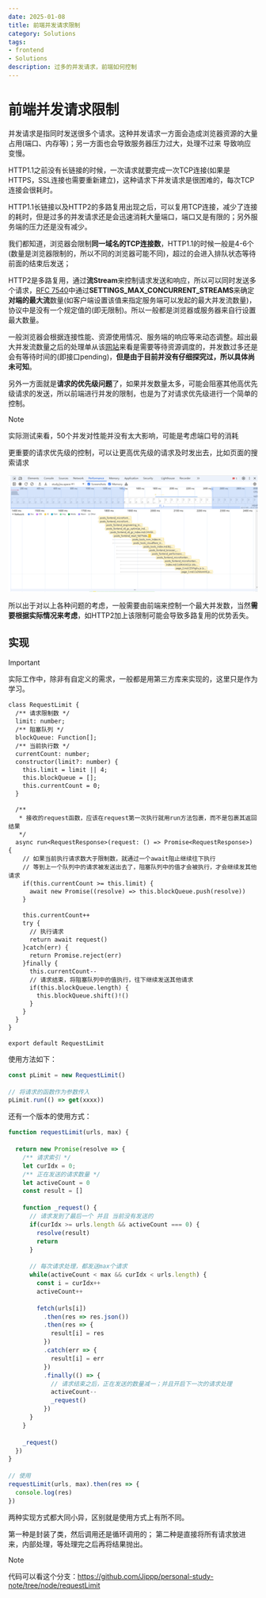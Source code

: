 ```yaml
---
date: 2025-01-08
title: 前端并发请求限制
category: Solutions
tags:
- frontend
- Solutions
description: 过多的并发请求，前端如何控制
---
```


# 前端并发请求限制

并发请求是指同时发送很多个请求。这种并发请求一方面会造成浏览器资源的大量占用(端口、内存等)；另一方面也会导致服务器压力过大，处理不过来 导致响应变慢。

HTTP1.1之前没有长链接的时候，一次请求就要完成一次TCP连接(如果是HTTPS，SSL连接也需要重新建立)，这种请求下并发请求是很困难的，每次TCP连接会很耗时。

HTTP1.1长链接以及HTTP2的多路复用出现之后，可以复用TCP连接，减少了连接的耗时，但是过多的并发请求还是会迅速消耗大量端口，端口又是有限的；另外服务端的压力还是没有减少。

我们都知道，浏览器会限制**同一域名的TCP连接数**，HTTP1.1的时候一般是4-6个(数量是浏览器限制的，所以不同的浏览器可能不同)，超过的会进入排队状态等待前面的结束后发送；

HTTP2是多路复用，通过**流Stream**来控制请求发送和响应，所以可以同时发送多个请求，[RFC 7540](https://datatracker.ietf.org/doc/html/rfc7540#section-6.5.2)中通过**SETTINGS_MAX_CONCURRENT_STREAMS**来确定**对端的最大流**数量(如客户端设置该值来指定服务端可以发起的最大并发流数量)，协议中是没有一个规定值的(即无限制)。所以一般都是浏览器或服务器来自行设置最大数量。

一般浏览器会根据连接性能、资源使用情况、服务端的响应等来动态调整。超出最大并发流数量之后的处理单从该[网站](https://study.jixu.space/)来看是需要等待资源调度的，并发数过多还是会有等待时间的(即接口pending)，**但是由于目前并没有仔细探究过，所以具体尚未可知**。

另外一方面就是**请求的优先级问题**了，如果并发数量太多，可能会阻塞其他高优先级请求的发送，所以前端进行并发的限制，也是为了对请求优先级进行一个简单的控制。

> [!NOTE]
> 实际测试来看，50个并发对性能并没有太大影响，可能是考虑端口号的消耗
>
> 更重要的请求优先级的控制，可以让更高优先级的请求及时发出去，比如页面的搜索请求

![HTTP2的并发请求结果](image.png)

所以出于对以上各种问题的考虑，一般需要由前端来控制一个最大并发数，当然**需要根据实际情况来考虑**，如HTTP2加上该限制可能会导致多路复用的优势丢失。

## 实现

> [!IMPORTANT]
> 实际工作中，除非有自定义的需求，一般都是用第三方库来实现的，这里只是作为学习。

```ts{20-22,33-35}
class RequestLimit {
  /** 请求限制数 */
  limit: number;
  /** 阻塞队列 */
  blockQueue: Function[];
  /** 当前执行数 */
  currentCount: number;
  constructor(limit?: number) {
    this.limit = limit || 4;
    this.blockQueue = [];
    this.currentCount = 0;
  }

  /** 
   * 接收的request函数，应该在request第一次执行就用run方法包裹，而不是包裹其返回结果
   */
  async run<RequestResponse>(request: () => Promise<RequestResponse>) {
    // 如果当前执行请求数大于限制数，就通过一个await阻止继续往下执行
    // 等到上一个队列中的请求被发送出去了，阻塞队列中的值才会被执行，才会继续发其他请求
    if(this.currentCount >= this.limit) {
      await new Promise((resolve) => this.blockQueue.push(resolve))
    }

    this.currentCount++
    try {
      // 执行请求
      return await request()
    }catch(err) {
      return Promise.reject(err)
    }finally {
      this.currentCount--
      // 请求结束，将阻塞队列中的值执行，往下继续发送其他请求
      if(this.blockQueue.length) {
        this.blockQueue.shift()!()
      }
    }
  }
}

export default RequestLimit
```

使用方法如下：
```ts
const pLimit = new RequestLimit()

// 将请求的函数作为参数传入
pLimit.run(() => get(xxxx))
```

还有一个版本的使用方式：

```js
function requestLimit(urls, max) {
  
  return new Promise(resolve => {
    /** 请求索引 */
    let curIdx = 0;
    /** 正在发送的请求数量 */
    let activeCount = 0
    const result = []

    function _request() {
      // 请求发到了最后一个 并且 当前没有发送的
      if(curIdx >= urls.length && activeCount === 0) {
        resolve(result)
        return
      }

      // 每次请求处理，都发送max个请求
      while(activeCount < max && curIdx < urls.length) {
        const i = curIdx++
        activeCount++

        fetch(urls[i])
          .then(res => res.json())
          .then(res => {
            result[i] = res
          })
          .catch(err => {
            result[i] = err
          })
          .finally(() => {
            // 请求结束之后，正在发送的数量减一；并且开启下一次的请求处理
            activeCount--
            _request()
          })
      }
    }

    _request()
  })
}

// 使用
requestLimit(urls, max).then(res => {
  console.log(res)
})
```

两种实现方式都大同小异，区别就是使用方式上有所不同。

第一种是封装了类，然后调用还是循环调用的；
第二种是直接将所有请求放进来，内部处理，等处理完之后再将结果抛出。

> [!NOTE]
> 代码可以看这个分支：https://github.com/Jippp/personal-study-note/tree/node/requestLimit

